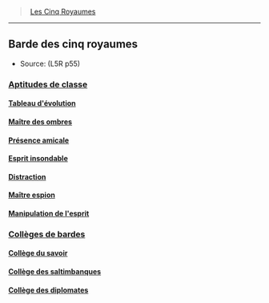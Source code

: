 ﻿---
!Items
Name: Barde des cinq royaumes
Source: (L5R p55)
Id: l5r_bard_hd.md#barde-des-cinq-royaumes
RootId: l5r_bard_hd.md
ParentLink: l5r_index_hd.md
ParentName: Les Cinq Royaumes
NameLevel: 2
Attributes: {}
AttributesDictionary: >+
  {}

---
>  [Les Cinq Royaumes](hd_l5r_index.md)

---


## Barde des cinq royaumes

- Source: (L5R p55)



### [Aptitudes de classe](hd_l5r_bard_aptitudes_de_classe.md)



#### [Tableau d'évolution](hd_l5r_bard_tableau_devolution.md)



#### [Maître des ombres](hd_l5r_bard_maitre_des_ombres.md)



#### [Présence amicale](hd_l5r_bard_presence_amicale.md)



#### [Esprit insondable](hd_l5r_bard_esprit_insondable.md)



#### [Distraction](hd_l5r_bard_distraction.md)



#### [Maître espion](hd_l5r_bard_maitre_espion.md)



#### [Manipulation de l'esprit](hd_l5r_bard_manipulation_de_lesprit.md)



### [Collèges de bardes](hd_l5r_bard_colleges_de_bardes.md)



#### [Collège du savoir](hd_l5r_bard_college_du_savoir.md)



#### [Collège des saltimbanques](hd_l5r_bard_college_des_saltimbanques.md)



#### [Collège des diplomates](hd_l5r_bard_college_des_diplomates.md)

